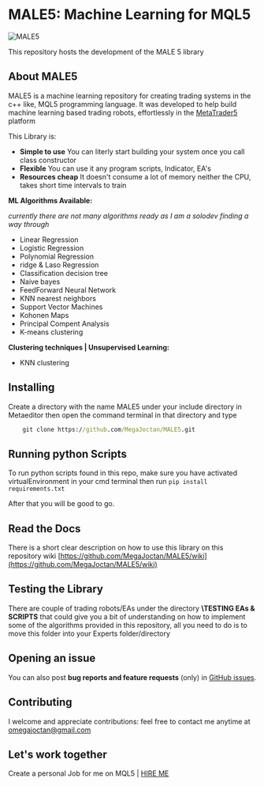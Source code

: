 # MALE5: Machine Learning for MQL5

![MALE5](https://user-images.githubusercontent.com/65341461/237021529-a6117bde-d0b5-4f80-9ab0-d3c06d70e527.png)

This repository hosts the development of the MALE 5 library

## About MALE5

MALE5 is a machine learning repository for creating trading systems in the c++ like, MQL5 programming language.
It was developed to help build machine learning based trading robots, effortlessly in the [MetaTrader5](https://www.metatrader5.com/en/automated-trading/metaeditor) platform

This Library is:

-   **Simple to use** You can literly start building your system once you call class constructor
-   **Flexible** You can use it any program scripts, Indicator, EA's
-   **Resources cheap** It doesn't consume a lot of memory neither the CPU, takes short time intervals to train

**ML Algorithms Available:**

*currently there are not many algorithms ready as I am a solodev finding a way through*

-   Linear Regression
-   Logistic Regression
-   Polynomial Regression
-   ridge  & Laso Regression
-   Classification decision tree
-   Naive bayes
-   FeedForward Neural Network
-   KNN nearest neighbors
-   Support Vector Machines
-   Kohonen Maps
-   Principal Compent Analysis
-   K-means clustering

**Clustering techniques | Unsupervised Learning:**

-   KNN clustering 

## Installing 

Create a directory with the name MALE5 under your include directory in Metaeditor then open the command terminal in that directory and type 

``` cmd
    git clone https://github.com/MegaJoctan/MALE5.git
```

## Running python Scripts

To run python scripts found in this repo, make sure you have activated virtualEnvironment in your cmd terminal then run 
`pip install requirements.txt`

After that you will be good to go.

## Read the Docs

There is a short clear description on how to use this library on this repository wiki [https://github.com/MegaJoctan/MALE5/wiki](https://github.com/MegaJoctan/MALE5/wiki)

## Testing the Library
There are couple of trading robots/EAs under the directory **\TESTING EAs & SCRIPTS** that could give you a bit of understanding on how to implement some of the algorithms provided in this repository, all you need to do is to move this folder into your Experts folder/directory

## Opening an issue

You can also post **bug reports and feature requests** (only)
in [GitHub issues](https://github.com/MegaJoctan/MALE5/issues).

## Contributing 

I welcome and appreciate contributions: feel free to contact me anytime at omegajoctan@gmail.com

## Let's work together

Create a personal Job for me on MQL5 | [HIRE ME](https://www.mql5.com/en/job/new?prefered=omegajoctan)
